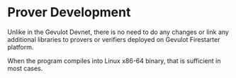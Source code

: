 # Prover Development

Unlike in the Gevulot Devnet, there is no need to do any changes or link any additional libraries to provers or verifiers deployed on Gevulot Firestarter platform.

When the program compiles into Linux x86-64 binary, that is sufficient in most cases.
